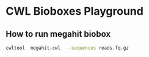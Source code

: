 # CWL Bioboxes Playground

## How to run megahit biobox

~~~BASH
cwltool  megahit.cwl  --sequences reads.fq.gz
~~~
